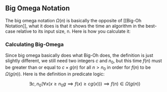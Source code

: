 ## Big Omega Notation
The big omega notation $\Omega(n)$ is basically the opposite of [[Big-Oh Notation]], what it does is that it shows the time an algorithm in the best-case relative to its input size, n. Here is how you calculate it:

### Calculating Big-Omega
Since big omega basically does what Big-Oh does, the definition is just slightly different, we still need two integers $c$ and $n_0$, but this time $f(n)$ must be greater than or equal to $c\times g(n)$ for all $n > n_0$ in order for $f(n)$ to be $\Omega(g(n))$. Here is the definition in predicate logic:

  $$\exists c,n_0(\forall x(x \geq n_0 g \implies f(x) \geq cg(x))) \implies f(n) \in \Omega(g(n))$$